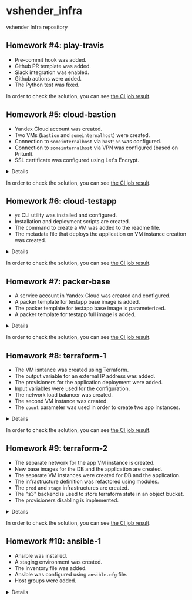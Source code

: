 # vshender_infra

vshender Infra repository

## Homework #4: play-travis

- Pre-commit hook was added.
- Github PR template was added.
- Slack integration was enabled.
- Github actions were added.
- The Python test was fixed.

In order to check the solution, you can see [the CI job result](https://github.com/Otus-DevOps-2021-05/vshender_infra/actions/workflows/run-tests.yml).


## Homework #5: cloud-bastion

- Yandex Cloud account was created.
- Two VMs (`bastion` and `someinternalhost`) were created.
- Connection to `someinternalhost` via `bastion` was configured.
- Connection to `someinternalhost` via VPN was configured (based on Pritunl).
- SSL certificate was configured using Let's Encrypt.

<details><summary>Details</summary>

Host IP addresses:
```
bastion_IP = 130.193.53.59
someinternalhost_IP = 10.129.0.16
```

The command to generate SSH authentication keys:
```
ssh-keygen -t rsa -f ~/.ssh/appuser -C appuser -P ""
```

Connect to the `bastion` host:
```
$ ssh -i ~/.ssh/appuser appuser@130.193.53.59
Welcome to Ubuntu 20.04.2 LTS (GNU/Linux 5.4.0-42-generic x86_64)
...
appuser@bastion:~$
```

Connect to the `someinternalhost` via the `bastion` using agent forwarding:
```
$ ssh-add ~/.ssh/appuser
Identity added: /Users/vshender/.ssh/appuser (appuser)

$ ssh -A appuser@130.193.53.59
Welcome to Ubuntu 20.04.2 LTS (GNU/Linux 5.4.0-42-generic x86_64)
...

appuser@bastion:~$ ssh 10.129.0.16
Welcome to Ubuntu 20.04.2 LTS (GNU/Linux 5.4.0-42-generic x86_64)
...

appuser@someinternalhost:~$
```

To directly access the internal host via the bastion host the following command can be used:
```
$ ssh -A -t appuser@130.193.53.59 ssh 10.129.0.16
Welcome to Ubuntu 20.04.2 LTS (GNU/Linux 5.4.0-42-generic x86_64)
...

appuser@someinternalhost:~$
```

Contents of the `.ssh/config` file for accessing the hosts using aliases:
```
Host bastion
    Hostname 130.193.53.59
    User appuser
    IdentityFile ~/.ssh/appuser

Host someinternalhost
    User appuser
    IdentityFile ~/.ssh/appuser
    ProxyCommand ssh -q bastion nc -q0 10.129.0.16 22
```

Install and setup Pritunl:
```
$ scp VPN/setupvpn.sh bastion:/home/appuser

$ ssh bastion
Welcome to Ubuntu 20.04.2 LTS (GNU/Linux 5.4.0-42-generic x86_64)
...

appuser@bastion:~$ sudo ./setupvpn.sh
...

appuser@bastion:~$ # open in browser http://130.193.53.59/setup

appuser@bastion:~$ sudo pritunl setup-key
...

appuser@bastion:~$ sudo pritunl default-password
Administrator default password:
  username: "pritunl"
  password: "..."

```

Pritunl user:
- username: test
- PIN: 6214157507237678334670591556762

See [Connecting to a Pritunl vpn server](https://docs.pritunl.com/docs/connecting) for instructions.

To setup Let's Encrypt for Pritunl admin panel just enter "130-193-53-59.sslip.io" in "Settings -> Lets Encrypt Domain".

</details>

In order to check the solution, you can see [the CI job result](https://github.com/Otus-DevOps-2021-05/vshender_infra/actions/workflows/run-tests.yml).


## Homework #6: cloud-testapp

- `yc` CLI utility was installed and configured.
- Installation and deployment scripts are created.
- The command to create a VM was added to the readme file.
- The metadata file that deploys the application on VM instance creation was created.

<details><summary>Details</summary>

Related Yandex Cloud documentation:

- [Install CLI](https://cloud.yandex.ru/docs/cli/operations/install-cli)
- [Profile Create](https://cloud.yandex.ru/docs/cli/operations/profile/profile-create)

Check `yc` configuration:
```
$ yc config list
token: ...
cloud-id: ...
folder-id: ...
compute-default-zone: ru-central1-a

$ yc config profile list
default ACTIVE
```

Create a new VM instance:
```
$ yc compute instance create \
  --name reddit-app \
  --hostname reddit-app \
  --memory=4 \
  --create-boot-disk image-folder-id=standard-images,image-family=ubuntu-1604-lts,size=10GB \
  --network-interface subnet-name=default-ru-central1-a,nat-ip-version=ipv4 \
  --metadata serial-port-enable=1 \
  --ssh-key ~/.ssh/appuser.pub
...

$ yc compute instance list
+----------------------+------------+---------------+---------+-----------------+-------------+
|          ID          |    NAME    |    ZONE ID    | STATUS  |   EXTERNAL IP   | INTERNAL IP |
+----------------------+------------+---------------+---------+-----------------+-------------+
| epd5qtknrril3ndlhsrf | reddit-app | ru-central1-a | RUNNING | 178.154.224.203 | 10.129.0.34 |
+----------------------+------------+---------------+---------+-----------------+-------------+
```

The created host's IP address and port:
```
testapp_IP = 178.154.224.203
testapp_port = 9292
```

Install dependencies and deploy the application:
```
$ scp config-scripts/*.sh yc-user@178.154.224.203:/home/yc-user
...

$ ssh yc-user@178.154.224.203
Welcome to Ubuntu 16.04.7 LTS (GNU/Linux 4.4.0-142-generic x86_64)
...

yc-user@reddit-app:~$ ./install_ruby.sh
...

yc-user@reddit-app:~$ ruby -v
ruby 2.3.1p112 (2016-04-26) [x86_64-linux-gnu]

yc-user@reddit-app:~$ bundler -v
Bundler version 1.11.2

yc-user@reddit-app:~$ ./install_mongodb.sh
...

yc-user@reddit-app:~$ sudo systemctl status mongod
● mongod.service - MongoDB Database Server
   Loaded: loaded (/lib/systemd/system/mongod.service; enabled; vendor preset: enabled)
   Active: active (running) since Mon 2021-07-12 17:01:24 UTC; 12s ago
...

yc-user@reddit-app:~$ ./deploy.sh
...
```

Create a new VM instance providing metadata that deploys the application:
```
$ yc compute instance create \
  --name reddit-app \
  --hostname reddit-app \
  --memory=4 \
  --create-boot-disk image-folder-id=standard-images,image-family=ubuntu-1604-lts,size=10GB \
  --network-interface subnet-name=default-ru-central1-a,nat-ip-version=ipv4 \
  --metadata serial-port-enable=1 \
  --metadata-from-file user-data=config-scripts/metadata.yaml
...
```

</details>

In order to check the solution, you can see [the CI job result](https://github.com/Otus-DevOps-2021-05/vshender_infra/actions/workflows/run-tests.yml).


## Homework #7: packer-base

- A service account in Yandex Cloud was created and configured.
- A packer template for testapp base image is added.
- The packer template for testapp base image is parameterized.
- A packer template for testapp full image is added.

<details><summary>Details</summary>

Create a Yandex Cloud service account, grant it access to the folder, and generate an IAM key:
```
$ SVC_ACCOUNT=svc

$ FOLDER_ID=$(yc config list | grep ^folder-id | awk '{ print $2 }')

$ yc iam service-account create --name $SVC_ACCOUNT --folder-id $FOLDER_ID
id: ajeg1tbs3ho02l5u4tg0
folder_id: b1gd4td7jk7gdlac0laf
created_at: "2021-07-13T09:50:41.522298119Z"
name: svc

$ ACCOUNT_ID=$(yc iam service-account get $SVC_ACCOUNT | grep ^id | awk '{ print $2 }')

$ yc resource-manager folder add-access-binding --id $FOLDER_ID \
    --role editor \
    --service-account-id $ACCOUNT_ID
done (1s)

$ yc iam key create --service-account-id $ACCOUNT_ID --output yc-svc-key.json
id: ajeqipnvev31urbod1dv
service_account_id: ajeg1tbs3ho02l5u4tg0
created_at: "2021-07-13T09:56:23.667310740Z"
key_algorithm: RSA_2048
```

Build a testapp base image:
```
$ cd packer

$ packer validate ./ubuntu16.json

$ packer build ./ubuntu16.json

$ yc compute image list
yandex: output will be in this color.

==> yandex: Creating temporary ssh key for instance...
==> yandex: Using as source image: fd869u2laf181s38k2cr (name: "ubuntu-1604-lts-1612430962", family: "ubuntu-1604-lts")
==> yandex: Creating network...
==> yandex: Creating subnet in zone "ru-central1-a"...
==> yandex: Creating disk...
==> yandex: Creating instance...
==> yandex: Waiting for instance with id fhmisb58df44oorun9s9 to become active...
    yandex: Detected instance IP: 178.154.227.237
==> yandex: Using SSH communicator to connect: 178.154.227.237
==> yandex: Waiting for SSH to become available...
==> yandex: Connected to SSH!
==> yandex: Provisioning with shell script: scripts/install_ruby.sh
...
==> yandex: Stopping instance...
==> yandex: Deleting instance...
    yandex: Instance has been deleted!
==> yandex: Creating image: reddit-base-1626203343
==> yandex: Waiting for image to complete...
==> yandex: Success image create...
==> yandex: Destroying subnet...
    yandex: Subnet has been deleted!
==> yandex: Destroying network...
    yandex: Network has been deleted!
==> yandex: Destroying boot disk...
    yandex: Disk has been deleted!
Build 'yandex' finished after 4 minutes 52 seconds.

==> Wait completed after 4 minutes 52 seconds

==> Builds finished. The artifacts of successful builds are:
--> yandex: A disk image was created: reddit-base-1626203343 (id: fd8odftu99akenf9npl8) with family name reddit-base

$ yc compute image list
+----------------------+------------------------+-------------+----------------------+--------+
|          ID          |          NAME          |   FAMILY    |     PRODUCT IDS      | STATUS |
+----------------------+------------------------+-------------+----------------------+--------+
| fd8odftu99akenf9npl8 | reddit-base-1626203343 | reddit-base | f2el9g14ih63bjul3ed3 | READY  |
+----------------------+------------------------+-------------+----------------------+--------+
```

Build a testapp base image using parameterized template:
```
$ packer build -var-file=variables.json ./ubuntu16.json
...
```

Build a testapp full image:
```
$ packer build -var-file=variables.json ./immutable.json
...
```

Create a VM instance using a full image:
```
$ ../config-scripts/create-reddit-vm.sh
...
```

</details>

In order to check the solution, you can see [the CI job result](https://github.com/Otus-DevOps-2021-05/vshender_infra/actions/workflows/run-tests.yml).


## Homework #8: terraform-1

- The VM isntance was created using Terraform.
- The output variable for an external IP address was added.
- The provisioners for the application deployment were added.
- Input variables were used for the configuration.
- The network load balancer was created.
- The second VM instance was created.
- The `count` parameter was used in order to create two app instances.

<details><summary>Details</summary>

[Yandex.Cloud provider documentation](https://registry.terraform.io/providers/yandex-cloud/yandex/latest/docs)

Get config for yandex provider:
```
$ yc config list
token: ...
cloud-id: ...
folder-id: ...
compute-default-zone: ru-central1-a
```

Initialize provider plugins:
```
$ cd terraform

$ terraform init

Initializing the backend...

Initializing provider plugins...
- Checking for available provider plugins...
- Downloading plugin for provider "yandex" (terraform-providers/yandex) 0.35.0...

Terraform has been successfully initialized!

You may now begin working with Terraform. Try running "terraform plan" to see
any changes that are required for your infrastructure. All Terraform commands
should now work.

If you ever set or change modules or backend configuration for Terraform,
rerun this command to reinitialize your working directory. If you forget, other
commands will detect it and remind you to do so if necessary.
```

See execution plan, showing what actions Terraform would take to apply the current configuration:
```
$ terraform plan
Refreshing Terraform state in-memory prior to plan...
The refreshed state will be used to calculate this plan, but will not be
persisted to local or remote state storage.


------------------------------------------------------------------------

An execution plan has been generated and is shown below.
Resource actions are indicated with the following symbols:
  + create

Terraform will perform the following actions:

  # yandex_compute_instance.app will be created
  + resource "yandex_compute_instance" "app" {
  ...
  }

Plan: 1 to add, 0 to change, 0 to destroy.

------------------------------------------------------------------------

Note: You didn't specify an "-out" parameter to save this plan, so Terraform
can't guarantee that exactly these actions will be performed if
"terraform apply" is subsequently run.
```

Create a VM instance using terraform:
```
$ terraform apply -auto-approve
yandex_compute_instance.app: Creating...
yandex_compute_instance.app: Still creating... [10s elapsed]
yandex_compute_instance.app: Still creating... [20s elapsed]
yandex_compute_instance.app: Still creating... [30s elapsed]
yandex_compute_instance.app: Still creating... [40s elapsed]
yandex_compute_instance.app: Creation complete after 42s [id=fhmcpqriqgm182kto33a]

Apply complete! Resources: 1 added, 0 changed, 0 destroyed.

$ ls
main.tf                  terraform.tfstate        terraform.tfstate.backup
```

Get an external IP address of the created VM using `terraform show` command:
```
$ terraform show | grep nat_ip_address
          nat_ip_address = "178.154.252.33"
```

Connect to the created VM:
```
$ ssh ubuntu@178.154.252.33
Welcome to Ubuntu 16.04.7 LTS (GNU/Linux 4.4.0-142-generic x86_64)
...
```

Add the `external_ip_address_app` output variable and refresh the state:
```
$ terraform refresh
yandex_compute_instance.app: Refreshing state... [id=fhmmi8jnaat1655k0ljq]

Outputs:

external_ip_address_app = 178.154.252.33

$ terraform output
external_ip_address_app = 178.154.252.33

$ terraform output external_ip_address_app
178.154.252.33
```

Add [provisioners](https://www.terraform.io/docs/language/resources/provisioners/syntax.html) for the application deployment and recreate the VM:
```
$ terraform taint yandex_compute_instance.app
Resource instance yandex_compute_instance.app has been marked as tainted.

$ terraform plan
Refreshing Terraform state in-memory prior to plan...
The refreshed state will be used to calculate this plan, but will not be
persisted to local or remote state storage.

yandex_compute_instance.app: Refreshing state... [id=fhmmi8jnaat1655k0ljq]

------------------------------------------------------------------------

An execution plan has been generated and is shown below.
Resource actions are indicated with the following symbols:
-/+ destroy and then create replacement

Terraform will perform the following actions:

  # yandex_compute_instance.app is tainted, so must be replaced
-/+ resource "yandex_compute_instance" "app" {
      ...
    }

Plan: 1 to add, 0 to change, 1 to destroy.

------------------------------------------------------------------------

Note: You didn't specify an "-out" parameter to save this plan, so Terraform
can't guarantee that exactly these actions will be performed if
"terraform apply" is subsequently run.

$ terraform apply -auto-approve
yandex_compute_instance.app: Refreshing state... [id=fhmbgbhkre7lfu7mcdl2]
yandex_compute_instance.app: Destroying... [id=fhmbgbhkre7lfu7mcdl2]
yandex_compute_instance.app: Still destroying... [id=fhmbgbhkre7lfu7mcdl2, 10s elapsed]
yandex_compute_instance.app: Destruction complete after 10s
yandex_compute_instance.app: Creating...
yandex_compute_instance.app: Still creating... [10s elapsed]
yandex_compute_instance.app: Still creating... [21s elapsed]
yandex_compute_instance.app: Still creating... [31s elapsed]
yandex_compute_instance.app: Still creating... [41s elapsed]
yandex_compute_instance.app: Provisioning with 'file'...
yandex_compute_instance.app: Still creating... [51s elapsed]
yandex_compute_instance.app: Still creating... [1m1s elapsed]
yandex_compute_instance.app: Provisioning with 'remote-exec'...
yandex_compute_instance.app (remote-exec): Connecting to remote host via SSH...
yandex_compute_instance.app (remote-exec):   Host: 178.154.240.24
yandex_compute_instance.app (remote-exec):   User: ubuntu
yandex_compute_instance.app (remote-exec):   Password: false
yandex_compute_instance.app (remote-exec):   Private key: true
yandex_compute_instance.app (remote-exec):   Certificate: false
yandex_compute_instance.app (remote-exec):   SSH Agent: false
yandex_compute_instance.app (remote-exec):   Checking Host Key: false
yandex_compute_instance.app (remote-exec): Connected!
...
yandex_compute_instance.app: Creation complete after 1m46s [id=fhmk1922pqdne0hd2ghg]

Apply complete! Resources: 1 added, 0 changed, 1 destroyed.

Outputs:

external_ip_address_app = 178.154.240.24
```

Open http://178.154.240.24:9292/ and check the application.

Use input variables for the configuration and recreate the VM:
```
$ terraform destroy -auto-approve
yandex_compute_instance.app: Refreshing state... [id=fhmk1922pqdne0hd2ghg]
yandex_compute_instance.app: Destroying... [id=fhmk1922pqdne0hd2ghg]
yandex_compute_instance.app: Destruction complete after 9s

Destroy complete! Resources: 1 destroyed.

$ terraform apply -auto-approve
...
Apply complete! Resources: 1 added, 0 changed, 0 destroyed.

Outputs:

external_ip_address_app = 178.154.240.24
```

Add a network load balancer (see [yandex_lb_network_load_balancer](https://registry.terraform.io/providers/yandex-cloud/yandex/latest/docs/resources/lb_network_load_balancer) and [yandex_lb_target_group](https://registry.terraform.io/providers/yandex-cloud/yandex/latest/docs/resources/lb_target_group)):
```
$ terraform apply -auto-approve
yandex_compute_instance.app: Refreshing state... [id=fhmeo4rot527qnsssigv]
yandex_lb_target_group.app_lb_target_group: Creating...
yandex_lb_target_group.app_lb_target_group: Creation complete after 3s [id=enpint9vuufj268oe7q3]
yandex_lb_network_load_balancer.app_lb: Creating...
yandex_lb_network_load_balancer.app_lb: Still creating... [10s elapsed]
yandex_lb_network_load_balancer.app_lb: Creation complete after 18s [id=b7ruppfn9ugmq564gonm]

Apply complete! Resources: 2 added, 0 changed, 0 destroyed.

Outputs:

external_ip_address_app = 178.154.240.24
lb_ip_address = 84.201.158.38
```

Open http://84.201.158.38/ and check the application.

Add a second VM instance:
```
$ terraform plan
Refreshing Terraform state in-memory prior to plan...
The refreshed state will be used to calculate this plan, but will not be
persisted to local or remote state storage.

yandex_compute_instance.app: Refreshing state... [id=fhmeo4rot527qnsssigv]
yandex_lb_target_group.app_lb_target_group: Refreshing state... [id=enpint9vuufj268oe7q3]
yandex_lb_network_load_balancer.app_lb: Refreshing state... [id=b7ruppfn9ugmq564gonm]

------------------------------------------------------------------------

An execution plan has been generated and is shown below.
Resource actions are indicated with the following symbols:
  + create
  ~ update in-place

Terraform will perform the following actions:

  # yandex_compute_instance.app2 will be created
  + resource "yandex_compute_instance" "app2" {
      ...
    }

  # yandex_lb_target_group.app_lb_target_group will be updated in-place
  ~ resource "yandex_lb_target_group" "app_lb_target_group" {
        created_at = "2021-07-18T13:58:38Z"
        folder_id  = "b1gd4td7jk7gdlac0laf"
        id         = "enpint9vuufj268oe7q3"
        labels     = {}
        name       = "app-lb-target-group"
        region_id  = "ru-central1"

        target {
            address   = "10.128.0.18"
            subnet_id = "e9b4gc5qqhfpoe63kt9p"
        }
      + target {
          + address   = (known after apply)
          + subnet_id = "e9b4gc5qqhfpoe63kt9p"
        }
    }

Plan: 1 to add, 1 to change, 0 to destroy.

------------------------------------------------------------------------

Note: You didn't specify an "-out" parameter to save this plan, so Terraform
can't guarantee that exactly these actions will be performed if
"terraform apply" is subsequently run.

$ terraform apply -auto-approve
yandex_compute_instance.app: Refreshing state... [id=fhmeo4rot527qnsssigv]
yandex_lb_target_group.app_lb_target_group: Refreshing state... [id=enpint9vuufj268oe7q3]
yandex_lb_network_load_balancer.app_lb: Refreshing state... [id=b7ruppfn9ugmq564gonm]
yandex_compute_instance.app2: Creating...
yandex_compute_instance.app2: Still creating... [10s elapsed]
yandex_compute_instance.app2: Still creating... [20s elapsed]
yandex_compute_instance.app2: Still creating... [30s elapsed]
yandex_compute_instance.app2: Still creating... [40s elapsed]
yandex_compute_instance.app2: Provisioning with 'file'...
yandex_compute_instance.app2: Still creating... [50s elapsed]
yandex_compute_instance.app2: Still creating... [1m0s elapsed]
yandex_compute_instance.app2: Provisioning with 'remote-exec'...
...
yandex_compute_instance.app2: Creation complete after 1m48s [id=fhmsgrkurrkqena67in5]
yandex_lb_target_group.app_lb_target_group: Modifying... [id=enpint9vuufj268oe7q3]
yandex_lb_target_group.app_lb_target_group: Modifications complete after 7s [id=enpint9vuufj268oe7q3]

Apply complete! Resources: 1 added, 1 changed, 0 destroyed.

Outputs:

external_ip_address_app = 178.154.240.24
external_ip_address_app2 = 84.201.175.185
lb_ip_address = 84.201.158.38
```

Use the `count` parameter to create app instances (see [dynamic Blocks](https://www.terraform.io/docs/language/expressions/dynamic-blocks.html)):
```
$ terraform apply -auto-approve
yandex_compute_instance.app2: Refreshing state... [id=fhmsgrkurrkqena67in5]
yandex_compute_instance.app[0]: Refreshing state... [id=fhmeo4rot527qnsssigv]
yandex_lb_target_group.app_lb_target_group: Refreshing state... [id=enpint9vuufj268oe7q3]
yandex_lb_network_load_balancer.app_lb: Refreshing state... [id=b7ruppfn9ugmq564gonm]
yandex_compute_instance.app2: Destroying... [id=fhmsgrkurrkqena67in5]
yandex_compute_instance.app[1]: Creating...
yandex_compute_instance.app[0]: Modifying... [id=fhmeo4rot527qnsssigv]
yandex_compute_instance.app[0]: Modifications complete after 3s [id=fhmeo4rot527qnsssigv]
yandex_compute_instance.app2: Still destroying... [id=fhmsgrkurrkqena67in5, 10s elapsed]
yandex_compute_instance.app[1]: Still creating... [10s elapsed]
yandex_compute_instance.app2: Destruction complete after 11s
yandex_compute_instance.app[1]: Still creating... [20s elapsed]
yandex_compute_instance.app[1]: Still creating... [30s elapsed]
yandex_compute_instance.app[1]: Still creating... [40s elapsed]
yandex_compute_instance.app[1]: Provisioning with 'file'...
yandex_compute_instance.app[1]: Still creating... [50s elapsed]
yandex_compute_instance.app[1]: Still creating... [1m0s elapsed]
yandex_compute_instance.app[1]: Provisioning with 'remote-exec'...
...
yandex_compute_instance.app[1]: Creation complete after 1m42s [id=fhmga03s2qu3frlhk0s7]
yandex_lb_target_group.app_lb_target_group: Modifying... [id=enpint9vuufj268oe7q3]
yandex_lb_target_group.app_lb_target_group: Modifications complete after 8s [id=enpint9vuufj268oe7q3]

Apply complete! Resources: 1 added, 2 changed, 1 destroyed.

Outputs:

external_ip_address_app = [
  "178.154.240.24",
  "178.154.230.155",
]
lb_ip_address = 84.201.158.38
```

</details>

In order to check the solution, you can see [the CI job result](https://github.com/Otus-DevOps-2021-05/vshender_infra/actions/workflows/run-tests.yml).


## Homework #9: terraform-2

- The separate network for the app VM instance is created.
- New base images for the DB and the application are created.
- The separate VM instances were created for DB and the application.
- The infrastructure definition was refactored using modules.
- The `prod` and `stage` infrastructures are created.
- The "s3" backend is used to store terraform state in an object bucket.
- The provisioners disabling is implemented.

<details><summary>Details</summary>

Create a separate nework for the app VM instance:
```
$ cd terraform

$ terraform plan
Refreshing Terraform state in-memory prior to plan...
The refreshed state will be used to calculate this plan, but will not be
persisted to local or remote state storage.


------------------------------------------------------------------------

An execution plan has been generated and is shown below.
Resource actions are indicated with the following symbols:
  + create

Terraform will perform the following actions:

  # yandex_compute_instance.app[0] will be created
  + resource "yandex_compute_instance" "app" {
      ...
    }

  # yandex_vpc_network.app_network will be created
  + resource "yandex_vpc_network" "app_network" {
      ...
    }

  # yandex_vpc_subnet.app_subnet will be created
  + resource "yandex_vpc_subnet" "app_subnet" {
      ...
    }

Plan: 3 to add, 0 to change, 0 to destroy.

------------------------------------------------------------------------

Note: You didn't specify an "-out" parameter to save this plan, so Terraform
can't guarantee that exactly these actions will be performed if
"terraform apply" is subsequently run.


$ terraform apply -auto-approve
yandex_vpc_network.app_network: Creating...
yandex_vpc_network.app_network: Creation complete after 2s [id=enpe8ba80a5osb22ggbm]
yandex_vpc_subnet.app_subnet: Creating...
yandex_vpc_subnet.app_subnet: Creation complete after 1s [id=e9bni16d9r18hkaofgnc]
yandex_compute_instance.app[0]: Creating...
...
yandex_compute_instance.app[0]: Creation complete after 1m41s [id=fhmm35i78kr6aq00fm98]

Apply complete! Resources: 3 added, 0 changed, 0 destroyed.

Outputs:

external_ip_address_app = [
  "193.32.218.54",
]

$ terraform destroy -auto-approve
...

Destroy complete! Resources: 3 destroyed.
```

Create base images for the DB and the application:
```
$ cd ../packer

$ packer build -var-file=variables.json ./db.json
...
==> Builds finished. The artifacts of successful builds are:
--> yandex: A disk image was created: reddit-db-base-1626779578 (id: fd8cduv3d4pgtgifqsl0) with family name reddit-db-base

$ packer build -var-file=variables.json ./app.json
...
==> Builds finished. The artifacts of successful builds are:
--> yandex: A disk image was created: reddit-app-base-1626779801 (id: fd83k16ogu4j0ku96e60) with family name reddit-app-base
```

Create separate VM instances for DB and the application:
```
$ terraform apply -auto-approve
yandex_vpc_network.app_network: Creating...
yandex_vpc_network.app_network: Creation complete after 2s [id=enp7grh17psar0uvrnfv]
yandex_vpc_subnet.app_subnet: Creating...
yandex_vpc_subnet.app_subnet: Creation complete after 1s [id=e9bkmii0jrolt2fo028f]
yandex_compute_instance.app: Creating...
yandex_compute_instance.db: Creating...
...
yandex_compute_instance.app: Creation complete after 1m4s [id=fhmk0h7cqspro2ahgsef]
yandex_compute_instance.db: Still creating... [1m10s elapsed]
yandex_compute_instance.db: Still creating... [1m20s elapsed]
yandex_compute_instance.db: Still creating... [1m30s elapsed]
yandex_compute_instance.db: Creation complete after 1m32s [id=fhmvnjf5m9sif3j00c7p]
null_resource.app_provisioning: Creating...
null_resource.db_provisioning: Creating...
...
null_resource.app_provisioning: Still creating... [30s elapsed]
null_resource.db_provisioning: Still creating... [30s elapsed]
null_resource.app_provisioning: Creation complete after 30s [id=6623979293027793107]
null_resource.db_provisioning: Provisioning with 'remote-exec'...
null_resource.db_provisioning (remote-exec): Connecting to remote host via SSH...
null_resource.db_provisioning (remote-exec):   Host: 178.154.223.159
null_resource.db_provisioning (remote-exec):   User: ubuntu
null_resource.db_provisioning (remote-exec):   Password: false
null_resource.db_provisioning (remote-exec):   Private key: true
null_resource.db_provisioning (remote-exec):   Certificate: false
null_resource.db_provisioning (remote-exec):   SSH Agent: false
null_resource.db_provisioning (remote-exec):   Checking Host Key: false
null_resource.db_provisioning (remote-exec): Connected!
null_resource.db_provisioning: Creation complete after 32s [id=8790677782413716257]

Apply complete! Resources: 6 added, 0 changed, 0 destroyed.

Outputs:

external_ip_address_app = 178.154.223.251

```

Open http://178.154.223.251/ and check the application.

Destroy the infrastructure:
```
$ terraform destroy -auto-approve
...

Destroy complete! Resources: 6 destroyed.
```

Install the `app` and `db` modules:
```
$ terraform get
- app in modules/app
- db in modules/db
- vpc in modules/vpc

$ tree .terraform
.terraform
├── modules
│   └── modules.json
└── plugins
    └── darwin_amd64
        ├── lock.json
        ├── terraform-provider-null_v3.1.0_x5
        └── terraform-provider-yandex_v0.35.0_x4

3 directories, 4 files

$ cat .terraform/modules/modules.json | jq
{
  "Modules": [
    {
      "Key": "",
      "Source": "",
      "Dir": "."
    },
    {
      "Key": "app",
      "Source": "./modules/app",
      "Dir": "modules/app"
    },
    {
      "Key": "db",
      "Source": "./modules/db",
      "Dir": "modules/db"
    },
    {
      "Key": "vpc",
      "Source": "./modules/vpc",
      "Dir": "modules/vpc"
    }
  ]
}
```

Create VM instances for DB and the application using modules:
```
$ terraform plan
Refreshing Terraform state in-memory prior to plan...
The refreshed state will be used to calculate this plan, but will not be
persisted to local or remote state storage.


------------------------------------------------------------------------

An execution plan has been generated and is shown below.
Resource actions are indicated with the following symbols:
  + create

Terraform will perform the following actions:

  # module.app.null_resource.app_provisioning will be created
  + resource "null_resource" "app_provisioning" {
      ...
    }

  # module.app.yandex_compute_instance.app will be created
  + resource "yandex_compute_instance" "app" {
      ...
    }

  # module.db.null_resource.db_provisioning will be created
  + resource "null_resource" "db_provisioning" {
      ...
    }

  # module.db.yandex_compute_instance.db will be created
  + resource "yandex_compute_instance" "db" {
      ...
    }

  # module.vpc.yandex_vpc_network.app_network will be created
  + resource "yandex_vpc_network" "app_network" {
      ...
    }

  # module.vpc.yandex_vpc_subnet.app_subnet will be created
  + resource "yandex_vpc_subnet" "app_subnet" {
     ...
    }

Plan: 6 to add, 0 to change, 0 to destroy.

------------------------------------------------------------------------

Note: You didn't specify an "-out" parameter to save this plan, so Terraform
can't guarantee that exactly these actions will be performed if
"terraform apply" is subsequently run.

$ terraform apply -auto-approve
module.vpc.yandex_vpc_network.app_network: Creating...
module.vpc.yandex_vpc_network.app_network: Creation complete after 2s [id=enp1lqjh39d0bfcr4rq6]
module.vpc.yandex_vpc_subnet.app_subnet: Creating...
module.vpc.yandex_vpc_subnet.app_subnet: Creation complete after 1s [id=e9bhs3l0fe3jger5hrqq]
module.db.yandex_compute_instance.db: Creating...
module.app.yandex_compute_instance.app: Creating...
...
module.app.yandex_compute_instance.app: Creation complete after 42s [id=fhm8fj3ise895bqg0p7p]
module.db.yandex_compute_instance.db: Creation complete after 43s [id=fhmg874d5t3mkf4bcubq]
module.db.null_resource.db_provisioning: Creating...
module.app.null_resource.app_provisioning: Creating...
module.app.null_resource.app_provisioning: Provisioning with 'file'...
module.db.null_resource.db_provisioning: Provisioning with 'file'...
...
module.app.null_resource.app_provisioning: Provisioning with 'remote-exec'..
...
module.db.null_resource.db_provisioning: Provisioning with 'remote-exec'...
...
module.db.null_resource.db_provisioning: Creation complete after 28s [id=3645675801631671878]
...
module.app.null_resource.app_provisioning: Creation complete after 1m5s [id=2690869919208429348]

Apply complete! Resources: 6 added, 0 changed, 0 destroyed.

Outputs:

external_ip_address_app = 178.154.223.58
external_ip_address_db = 178.154.223.241

$ terraform destroy -auto-approve
...

Destroy complete! Resources: 6 destroyed.
```

Check the `prod` infrastructure:
```
$ cd prod

$ terraform init
Initializing modules...
- app in ../modules/app
- db in ../modules/db
- vpc in ../modules/vpc

Initializing the backend...

Initializing provider plugins...
- Checking for available provider plugins...
- Downloading plugin for provider "null" (hashicorp/null) 3.1.0...
- Downloading plugin for provider "yandex" (terraform-providers/yandex) 0.35.0...

...

$ terraform apply -auto-approve
...

Apply complete! Resources: 6 added, 0 changed, 0 destroyed.

Outputs:

external_ip_address_app = 178.154.220.6
external_ip_address_db = 178.154.222.215

$ terraform destroy -auto-approve
...

Destroy complete! Resources: 6 destroyed.

```

Check the `stage` infrastructure:
```
$ cd ../stage

$ terraform init
Initializing modules...
- app in ../modules/app
- db in ../modules/db
- vpc in ../modules/vpc

Initializing the backend...

Initializing provider plugins...
- Checking for available provider plugins...
- Downloading plugin for provider "null" (hashicorp/null) 3.1.0...
- Downloading plugin for provider "yandex" (terraform-providers/yandex) 0.35.0...

...

$ terraform apply -auto-approve
...

Apply complete! Resources: 6 added, 0 changed, 0 destroyed.

Outputs:

external_ip_address_app = 178.154.221.50
external_ip_address_db = 178.154.223.253

$ terraform destroy -auto-approve
...

Destroy complete! Resources: 6 destroyed.

$ cd ..
```

Create a bucket for tfstate storage:
```
$ terraform init

Initializing the backend...

Initializing provider plugins...
- Checking for available provider plugins...
- Downloading plugin for provider "yandex" (terraform-providers/yandex) 0.35.0...

...

$ terraform apply -auto-approve
yandex_iam_service_account_static_access_key.sa_static_key: Creating...
yandex_iam_service_account_static_access_key.sa_static_key: Creation complete after 1s [id=aje6fabk26om8ai3umdt]
yandex_storage_bucket.tfstate_storage: Creating...
yandex_storage_bucket.tfstate_storage: Creation complete after 0s [id=otus-tfstate-storage]

Apply complete! Resources: 2 added, 0 changed, 0 destroyed.

$ cd ..

```

Create `prod` and `stage` infrastructures saving the state in the object bucket:
```
$ cd prod

$ terraform init
terraform init
Initializing modules...

Initializing the backend...

Successfully configured the backend "s3"! Terraform will automatically
use this backend unless the backend configuration changes.

...

$ terraform apply -auto-approve
...

Apply complete! Resources: 6 added, 0 changed, 0 destroyed.

Outputs:

external_ip_address_app = 178.154.220.159
external_ip_address_db = 178.154.220.4

$ terraform destroy -auto-approve
...

Destroy complete! Resources: 6 destroyed.

$ cd ../stage

$ terraform init
terraform init
Initializing modules...

Initializing the backend...

Successfully configured the backend "s3"! Terraform will automatically
use this backend unless the backend configuration changes.

...

$ terraform apply -auto-approve
...

Apply complete! Resources: 6 added, 0 changed, 0 destroyed.

Outputs:

external_ip_address_app = 178.154.221.50
external_ip_address_db = 178.154.222.132

$ terraform destroy -auto-approve
...

Destroy complete! Resources: 6 destroyed.

$ cd ..

$ aws --endpoint-url=https://storage.yandexcloud.net s3 ls --recursive s3://otus-tfstate-storage
2021-07-26 19:49:32        157 prod/terraform.tfstate
2021-07-26 19:54:05        157 stage/terraform.tfstate
```

</details>

In order to check the solution, you can see [the CI job result](https://github.com/Otus-DevOps-2021-05/vshender_infra/actions/workflows/run-tests.yml).


## Homework #10: ansible-1

- Ansible was installed.
- A staging environment was created.
- The inventory file was added.
- Ansible was configured using `ansible.cfg` file.
- Host groups were added.

<details><summary>Details</summary>

Install Ansible:
```
$ cd ansible

$ pip install -r requirements.txt
...
Successfully installed MarkupSafe-2.0.1 ansible-4.4.0 ansible-core-2.11.3 cffi-1.14.6 cryptography-3.4.7 jinja2-3.0.1 packaging-21.0 pycparser-2.20 pyparsing-2.4.7 resolvelib-0.5.4

```

Create a staging environment:
```
$ cd ../terraform

$ terraform apply -auto-approve
yandex_iam_service_account_static_access_key.sa_static_key: Creating...
yandex_iam_service_account_static_access_key.sa_static_key: Creation complete after 2s [id=aje1apk11aev29omkkfm]
yandex_storage_bucket.tfstate_storage: Creating...
yandex_storage_bucket.tfstate_storage: Creation complete after 1s [id=otus-tfstate-storage]

Apply complete! Resources: 2 added, 0 changed, 0 destroyed.

$ cd stage

$ terraform apply -auto-approve
...

Apply complete! Resources: 6 added, 0 changed, 0 destroyed.

Outputs:

external_ip_address_app = 178.154.205.41
external_ip_address_db = 178.154.220.6

$ cd ../../ansible

```

Check the inventory file:
```
$ ansible appserver -i ./inventory -m ping
appserver | SUCCESS => {
    "ansible_facts": {
        "discovered_interpreter_python": "/usr/bin/python3"
    },
    "changed": false,
    "ping": "pong"
}

$ ansible dbserver -i ./inventory -m ping
dbserver | SUCCESS => {
    "ansible_facts": {
        "discovered_interpreter_python": "/usr/bin/python3"
    },
    "changed": false,
    "ping": "pong"
}

```

Check the configuration from `ansible.cfg` file:
```
$ ansible appserver -m command -a uptime
appserver | CHANGED | rc=0 >>
 17:53:14 up  1:11,  1 user,  load average: 0.16, 0.03, 0.01

$ ansible dbserver -m command -a uptime
dbserver | CHANGED | rc=0 >>
 17:53:20 up  1:11,  1 user,  load average: 0.00, 0.00, 0.00

```

Check the host group:
```
$ ansible app -m ping
appserver | SUCCESS => {
    "ansible_facts": {
        "discovered_interpreter_python": "/usr/bin/python3"
    },
    "changed": false,
    "ping": "pong"
}

```
